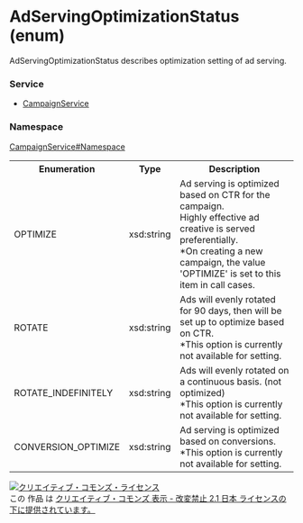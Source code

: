 # AdServingOptimizationStatus (enum)
AdServingOptimizationStatus describes optimization setting of ad serving.
### Service
+ [CampaignService](../../services/CampaignService.md)

### Namespace
[CampaignService#Namespace](../../services/CampaignService.md#namespace)

<table>
 <tr>
  <th>Enumeration </th>
  <th>Type</th>
  <th>Description</th>
 <tr>
  <td>OPTIMIZE</td>
  <td>xsd:string</td>
  <td>Ad serving is optimized based on CTR for the campaign. <br>Highly effective ad creative is served preferentially.<br>*On creating a new campaign, the value 'OPTIMIZE' is set to this item in call cases.</td>
 </tr>
 <tr>
  <td>ROTATE</td>
  <td>xsd:string</td>
  <td>Ads will evenly rotated for 90 days, then will be set up to optimize based on CTR.<br>*This option is currently not available for setting.</td>
 </tr>
 <tr>
  <td>ROTATE_INDEFINITELY</td>
  <td>xsd:string</td>
  <td>Ads will evenly rotated on a continuous basis. (not optimized)<br>*This option is currently not available for setting.</td>
 </tr>
 <tr>
  <td>CONVERSION_OPTIMIZE</td>
  <td>xsd:string</td>
  <td>Ad serving is optimized based on conversions.<br>*This option is currently not available for setting.</td>
 </tr>
</table>

<a rel="license" href="http://creativecommons.org/licenses/by-nd/2.1/jp/"><img alt="クリエイティブ・コモンズ・ライセンス" style="border-width:0" src="https://i.creativecommons.org/l/by-nd/2.1/jp/88x31.png" /></a><br />この 作品 は <a rel="license" href="http://creativecommons.org/licenses/by-nd/2.1/jp/">クリエイティブ・コモンズ 表示 - 改変禁止 2.1 日本 ライセンスの下に提供されています。</a>
